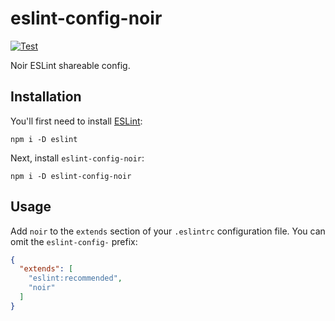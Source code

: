 # eslint-config-noir

[![Test](https://github.com/ardalanamini/eslint-config-noir/actions/workflows/test.yml/badge.svg)](https://github.com/ardalanamini/eslint-config-noir/actions/workflows/test.yml)

Noir ESLint shareable config.

## Installation

You'll first need to install [ESLint](http://eslint.org):

```shell
npm i -D eslint
```

Next, install `eslint-config-noir`:

```shell
npm i -D eslint-config-noir
```

## Usage

Add `noir` to the `extends` section of your `.eslintrc` configuration file. You can omit the `eslint-config-` prefix:

```json
{
  "extends": [
    "eslint:recommended",
    "noir"
  ]
}
```
